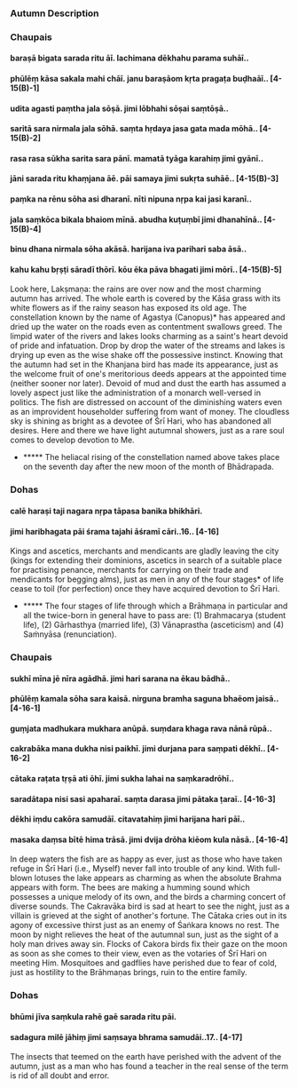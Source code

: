 ### Autumn Description

### Chaupais

#### baraṣā bigata sarada ritu āī. lachimana dēkhahu parama suhāī..
#### phūlēṃ kāsa sakala mahi chāī. janu baraṣāom kṛta pragaṭa buḍhaāī.. [4-15(B)-1]
#### udita agasti paṃtha jala sōṣā. jimi lōbhahi sōṣai saṃtōṣā..
#### saritā sara nirmala jala sōhā. saṃta hṛdaya jasa gata mada mōhā.. [4-15(B)-2]
#### rasa rasa sūkha sarita sara pānī. mamatā tyāga karahiṃ jimi gyānī..
#### jāni sarada ritu khaṃjana āē. pāi samaya jimi sukṛta suhāē.. [4-15(B)-3]
#### paṃka na rēnu sōha asi dharanī. nīti nipuna nṛpa kai jasi karanī..
#### jala saṃkōca bikala bhaiom mīnā. abudha kuṭuṃbī jimi dhanahīnā.. [4-15(B)-4]
#### binu dhana nirmala sōha akāsā. harijana iva parihari saba āsā..
#### kahu kahu bṛṣṭi sāradī thōrī. kōu ēka pāva bhagati jimi mōrī.. [4-15(B)-5]

Look here, Lakṣmaṇa: the rains are over now and the most charming autumn has arrived. The whole earth is covered by the Kāśa grass with its white flowers as if the rainy season has exposed its old age. The constellation known by the name of Agastya (Canopus)* has appeared and dried up the water on the roads even as contentment swallows greed. The limpid water of the rivers and lakes looks charming as a saint's heart devoid of pride and infatuation. Drop by drop the water of the streams and lakes is drying up even as the wise shake off the possessive instinct. Knowing that the autumn had set in the Khanjana bird has made its appearance, just as the welcome fruit of one's meritorious deeds appears at the appointed time (neither sooner nor later). Devoid of mud and dust the earth has assumed a lovely aspect just like the administration of a monarch well-versed in politics. The fish are distressed on account of the diminishing waters even as an improvident householder suffering from want of money. The cloudless sky is shining as bright as a devotee of Śrī Hari, who has abandoned all desires. Here and there we have light autumnal showers, just as a rare soul comes to develop devotion to Me.

- ***** The heliacal rising of the constellation named above takes place on the seventh day after the new moon of the month of Bhādrapada.

### Dohas

#### calē haraṣi taji nagara nṛpa tāpasa banika bhikhāri.
#### jimi haribhagata pāi śrama tajahi āśramī cāri..16.. [4-16]

Kings and ascetics, merchants and mendicants are gladly leaving the city (kings for extending their dominions, ascetics in search of a suitable place for practising penance, merchants for carrying on their trade and mendicants for begging alms), just as men in any of the four stages* of life cease to toil (for perfection) once they have acquired devotion to Śrī Hari.

- ***** The four stages of life through which a Brāhmaṇa in particular and all the twice-born in general have to pass are: (1) Brahmacarya (student life), (2) Gārhasthya (married life), (3) Vānaprastha (asceticism) and (4) Saṁnyāsa (renunciation).

### Chaupais

#### sukhī mīna jē nīra agādhā. jimi hari sarana na ēkau bādhā..
#### phūlēṃ kamala sōha sara kaisā. nirguna bramha saguna bhaēom jaisā.. [4-16-1]
#### guṃjata madhukara mukhara anūpā. suṃdara khaga rava nānā rūpā..
#### cakrabāka mana dukha nisi paikhī. jimi durjana para saṃpati dēkhī.. [4-16-2]
#### cātaka raṭata tṛṣā ati ōhī. jimi sukha lahai na saṃkaradrōhī..
#### saradātapa nisi sasi apaharaī. saṃta darasa jimi pātaka ṭaraī.. [4-16-3]
#### dēkhi iṃdu cakōra samudāī. citavatahiṃ jimi harijana hari pāī..
#### masaka daṃsa bītē hima trāsā. jimi dvija drōha kiēom kula nāsā.. [4-16-4]

In deep waters the fish are as happy as ever, just as those who have taken refuge in Śrī Hari (i.e., Myself) never fall into trouble of any kind. With full-blown lotuses the lake appears as charming as when the absolute Brahma appears with form. The bees are making a humming sound which possesses a unique melody of its own, and the birds a charming concert of diverse sounds. The Cakravāka bird is sad at heart to see the night, just as a villain is grieved at the sight of another's fortune. The Cātaka cries out in its agony of excessive thirst just as an enemy of Śaṅkara knows no rest. The moon by night relieves the heat of the autumnal sun, just as the sight of a holy man drives away sin. Flocks of Cakora birds fix their gaze on the moon as soon as she comes to their view, even as the votaries of Śrī Hari on meeting Him. Mosquitoes and gadflies have perished due to fear of cold, just as hostility to the Brāhmaṇas brings, ruin to the entire family.

### Dohas

#### bhūmi jīva saṃkula rahē gaē sarada ritu pāi.
#### sadagura milē jāhiṃ jimi saṃsaya bhrama samudāi..17.. [4-17]

The insects that teemed on the earth have perished with the advent of the autumn, just as a man who has found a teacher in the real sense of the term is rid of all doubt and error.